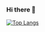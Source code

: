 ### Hi there 👋

[![Top Langs](https://github-readme-stats.vercel.app/api/top-langs/?username=johnson-724&layout=compact)](https://github.com/johnson-724/github-readme-stats)
<!--
**johnson-724/johnson-724** is a ✨ _special_ ✨ repository because its `README.md` (this file) appears on your GitHub profile.

Here are some ideas to get you started:

- 🔭 I’m currently working on ...
- 🌱 I’m currently learning ...
- 👯 I’m looking to collaborate on ...
- 🤔 I’m looking for help with ...
- 💬 Ask me about ...
- 📫 How to reach me: ...
- 😄 Pronouns: ...
- ⚡ Fun fact: ...
-->
